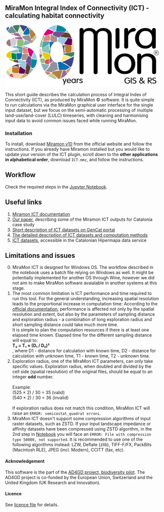 ## **MiraMon Integral Index of Connectivity (ICT)** - calculating habitat connectivity

![MiraMon](misc/images/miramon.png)

This short guide describes the calculation process of Integral Index of Connectivity (ICT), as produced by MiraMon © software.
It is quite simple to run calculations via the MiraMon graphical user interface for the single input dataset, but we focus on the semi-automatic processing of multiple land-use/land-cover (LULC) timeseries, with cleaning and harmonising input data to avoid common issues faced while running MiraMon.

### Installation
To install, download [Miramon v10](https://www.miramon.cat/mus/eng/index.htm) from the official website and follow the instructions. If you already have Miramon installed but you would like to update your version of the ICT plugin, scroll down to the **other applications in alphabetical order**, download `ICT.mmz`, and follow the instructions.

## Workflow
Check the required steps in the [Jupyter Notebook](main.ipynb).

## Useful links
1. [Miramon ICT documentation](https://www.miramon.cat/help/eng/msa/ICT.htm)
2. [Our paper](https://zenodo.org/records/15237079), describing some of the Miramon ICT outputs for Catalonia case study
3. [Short description of ICT datasets on GenCat portal](https://mediambient.gencat.cat/ca/05_ambits_dactuacio/patrimoni_natural/infraestructura-verda/connectivitat-ecologica/cartografia-de-la-connectivitat-ecologica-de-catalunya/)
4. [The detailed description of ICT datasets and computation methods](https://mediambient.gencat.cat/web/.content/home/ambits_dactuacio/patrimoni_natural/connectivitat_ecologica/guia_interpretativa.pdf)
5. [ICT datasets](https://sig.gencat.cat/visors/hipermapa.html), accessible in the Catalonian Hipermapa data service

## Limitations and issues
0. MiraMon ICT is designed for Windows OS. The workflow described in the notebook uses a batch file relying on Windows as well. It might be potentially implemented for another OS through Wine, however we did not aim to make MiraMon software avaialable in another systems at this stage.
1. The most common limitation is ICT performance and time required to run this tool. 
For the general understanding, increasing spatial resolution leads to the proportional increase in computation time:
According to the [official documentation](https://www.miramon.cat/help/eng/msa/ICT.htm), performance is affected not only by the spatial resolution and extent, but also by the parameters of sampling distance and exploration radius - a combination of long exploration radius and short sampling distance could take much more time.<br>
It is simple to plan the computation resources if there is at least one elapsed time known. Elapsed time for the different sampling distance will equal to:<br>
**T₂ = T₁ × (D₁ / D₂)²**<br>
, where D1 - distance for calculation with known time, D2 - distance for calculation with unknown time, T1 - known time, T2 - unknown time.
2. Exploration radius, one of the MiraMon ICT parameters, can only take specific values. Exploration radius, when doubled and divided by the cell side (spatial resolution) of the original files, should be equal to an integer **odd** number.<br><br>
Example:<br>
(525 × 2) / 30 = 35 (valid)<br>
(540 × 2) / 30 = 36 (invalid)<br><br>
If exploration radius does not match this condition, MiraMon ICT will raise an `ERROR: semicostat_quadrat erroni`.
3. MiraMon ICT doesn't support some compression algorithms of input raster datasets, such as ZSTD. If your input landscape impedance or affinity datasets have been compressed using ZSTD algorithm, in the 2nd step in [Notebook](main.ipynb) you will face an `ERROR: File with compression type 50000, not supported`. It is recommended to use one of the following algorithms instead: LZW, Deflate (zlib), TIFF-F/FX, PackBits (Macintosh RLE), JPEG (incl. Modern), CCITT (fax, etc).

#### Acknowledgement
This software is the part of the [AD4GD project, biodiversity pilot](https://ad4gd.eu/biodiversity/). The AD4GD project is co-funded by the European Union, Switzerland and the United Kingdom (UK Research and Innovation).

#### Licence
See [licence file](LICENSE.txt) for details.